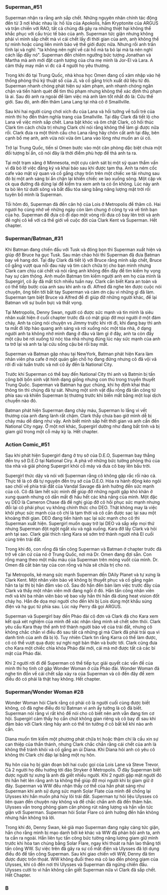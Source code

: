 ### Superman_#51

  Superman nhận ra rằng anh sắp chết. Những nguyên nhân chính tác động đến từ 3 nơi khác nhau là: hố lửa của Apokolis, hầm Kryptonite của ARGUS và trận chiến với RAO, tất cả chúng đã gây ra những thiệt hại không thể khắc phục với cấu trúc tế bào của anh. Superman tức giận nhưng không phải vì mình sắp chết mà vì cái chết lấy đi thời gian của anh, anh không thể tự mình hoặc cùng liên minh bảo vệ thế giới được nữa. Nhưng rồi anh trấn tĩnh lại và nghĩ: "ta không nên nghĩ về cái hố mà ta bỏ lại mà ta nên nghĩ cách lấp đầy nó". Superman đến chiêm ngưỡng bức tượng Jonathan và Martha mà anh mới đặt cạnh tượng của cha mẹ mình là Jor-El và Lara. A cảm thấy may mắn vì đc cả 4 người họ yêu thương.
  
  Trong khi đó tại Trung Quốc, nhà khoa học Omen đang cố xâm nhập vào hệ thống phòng thủ kỹ thuật số của JL và cố gắng trích xuất dữ liệu từ đó. Superman nhanh chóng phát hiện sự xâm phạm, anh nhanh chóng ngăn chặn và tiến hành quét để tìm thủ phạm nhưng không thể xác định thủ phạm là ai. Sau đó anh ra ngoài để làm việc mà anh làm tốt nhất đó là: Cứu thế giới. Sau đó, anh đến thăm Lana Lang tại nhà cô ở Smaillville.
  
  Sau khi hai người cùng chơi xích đu của Lana và hồi tưởng về tuổi trẻ của mình thì họ đến thăm nghĩa trang của Smallville. Tại đây Clark đã tiết lộ cho Lana về việc mình sắp chết. Lana bật khóc và ôm chặt Clark, cô hối thúc Clark tìm cách chữa trị nhưng Clark chỉ nói rằng không thể làm gì được nữa rồi. Clark đưa ra một thỉnh cầu cho Lana rằng hãy chôn cất anh tại đây, bên cạnh bố mẹ anh, anh vừa nói vừa ôm Lana vào lòng như muốn an ủi cô.
  
  Trở lại Trung Quốc, tiến sĩ Omen bước vào một căn phòng đặc biệt chưa một đối tượng bí ẩn, cô nói đây là thời điểm phù hợp để thả anh ta ra.
  
  Tại một trạm xăng ở Minnesota, một cựu cảnh sát bị một sỹ quan thẩm vấn vì đã bỏ lỡ việc đăng ký và khai báo sau khi được tạm tha. Anh ta ném cốc cafe vào mặt sỹ quan và cố gắng chạy trốn trên một chiếc xe tải nhưng sau đó bị một anh sáng bí ẩn chặn lại khiến chiếc xe lao xuống sông. Một cặp vk ck qua đường đã dừng lại để kiểm tra xem anh ta có ổn không. Lúc này anh ta bò lên từ dưới sông và bắt đầu tỏa sáng bằng năng lượng mặt trời rồi tuyên bố mình là Superman.
  
  Tối hôm đó, Superman đã đến căn hộ của Lois ở Metropolis để thăm cô. Hai ngươi họ cùng nhớ về những ngày còn làm chung ở công ty và về tình bạn của họ. Superman đề đưa cô đi dạo một vòng rồi đưa cô bay lên trời và anh đề nghị cô kể với cả thế giới về cuộc đời của Clark Kent và Superman. Hết chapter.
  
### Superman/Batman_#31

  Khi Batman đang chiến đầu với Tusk và đông bọn thì Superman xuất hiện và giúp đỡ Bruce hạ gục Tusk. Sau màn chào hỏi thì Superman đã đưa Batman bay về hang dơi. Tại đây Clark đã tiết lộ với Bruce rằng mình sắp chết, Bruce cố gắng vượt qua nỗi đau này và tìm cách chữa trị cho bạn mình nhưng Clark cam chịu cái chết và nói rằng anh không đến đây để tìm kiếm hy vọng hay sự cảm thông. Anh muốn Batman tìm kiếm người anh em họ của mình là Supergirl, cô ấy đã mất tích nhiều tuần nay. Clark cần biết Kara an toàn và có thể tiếp bước của anh sau khi anh ra đi. Alfred đã nghe lén được cuộc nói chuyện, ông tiến tới bắt tay Superman và cảm ơn cậu vì những gì đã làm. Superman tạm biệt Bruce và Alfred để đi giúp đỡ những người khác, để lại Batman với sự buồn bực và thất vọng.
  
  Tại Metropolis, Denny Swan, người có được sức mạnh và tin mình là siêu nhân xuất hiện ở cuối chapter trước đã có mặt giúp đỡ mọi người ở một đám cháy. Anh ta cũng nói chuyện vs Jimmy trước khi rời đi, khi đang bay thì anh ta mất đi lớp hào quang anh sáng và rơi xuống nóc một tóa nhà, ở dạng người anh ta không nhớ mình đang ở đâu và làm gì ở đây, anh ta còn đẩy một cậu bé rơi xuống từ nóc tòa nhà nhưng đúng lúc này sức mạnh của anh ta trở lại và anh ta lại cứu sống cậu bé rồi bay mất.
  
  Superman và Batman gặp nhau tại NewYork, Batman phát hiện Kara làm nhân viên pha cafe ở một quán gần chỗ họ đang đứng nhưng cô đã vội vã rời đi vài tuần trước và nơi cô ấy đến là National City.
  
  Trước khí Superman có thể bay đến National City thì anh và Batmin bị tấn công bởi bốn sinh vật hình dạng giống nhưng con thú trong truyền thuyết Trung Quốc. Superman và Batman hạ gục chúng, khi họ định khai thác thông tin thì chúng đã tự sát. Nhưng một sinh vật đầu rồng đã tấn công từ phía sau và khiến Superman bị thương trước khi biến mất bằng một loại dịch chuyển nào đó.
  
  Batman phát hiện Superman đang chảy máu, Superman lo lắng vì vết thương của anh đang lành rất chậm. Clark thấy chưa bao giờ mình dễ bị chảy máu dễ dàng như vậy. Anh biết mình sắp hết thời gian và anh cần đến National City ngay. Ở một nơi khác, Supergirl dường như đang bất tỉnh và bị giam giữ trong một cỗ máy kỳ lạ. Hết chapter.
  
### Action Comic_#51

  Sau khi phát hiện Supergirl đang ở trụ sở của D.E.O, Superman bay thẳng đến trụ sở D.E.O tại National Ciry. A phá vỡ những bức tường phòng thủ của tòa nhà và giải phóng Supergirl khỏi cỗ máy và đưa cô bay lên bầu trời.
  
  Supergirl thức dậy và nói với Superman rằng cô không gặp rắc rối nào cả. Thực tế là cô đã tự nguyện đến trụ sở của D.E.O. Hóa ra hành động kéo ngôi sao chôỉ về phía trái đất của Vandal Savage đã ảnh hưởng đến sức mạnh của cô. Cô đã làm hết sức mình để giúp đỡ những người gặp khó khăn ở xung quanh nhưng cô dần mất đi hầu hết các khả năng của mình. Một đặc vụ DEO là Cameron Chase đã đề nghị giúp đỡ cô hồi phục sức mạnh nhưng đổi lại cô phải phục vụ không chính thức cho DEO. Thật không may là việc khôi phục sức mạnh của cô chỉ là tạm thời và cô cần được sạc lại sau một khoảng thời gian. DEO đang tiến hành sạc lại sức mạnh cho cô thì Superman xuất hiện. Supergirl muốn quay trở lại DEO và sắp xếp mọi thứ nhưng Superman đột ngột ngất xỉu và ngã xuống. Kara đỡ lấy Clark và hỏi anh tại sao. Clark giải thích rằng Kara sẽ sớm trở thành người nhà El cuối cùng trên trái đất.
  
  Trong khi đó, con rồng đã tấn công Superman và Batman ở chapter trước đã trở về căn cứ của nó ở Trung Quốc, nơi mà Dr. Omen đang đợi sẵn. Con rồng mang theo một mẫu máu của Superman trên móng vuốt của mình. Dr. Omen đã cắt bàn tay của con rồng và hứa sẽ chữa trị cho nó.
  
  Tại Metropolis, kẻ mang sức mạnh Superman đến DAily Planet và tự xưng là Clark Kent. Một nhân viên bảo vệ không bị thuyết phục và cố gắng ngăn hắn ta lại thì bị hắn đấm vào cổ. Sau đó hắn đến bàn làm việc trước đây của Clark và thấy một nhân viên mới đang ngồi ở đó. Hắn tấn công nhân viên mới và khi ba nhân viên bảo vệ bao vây hắn thì hắn đã dùng heat vision đốt cháy họ. Hắn đe dọa mọi người cho đến khi bị Lois dùng một khẩu súng điện và hạ gục từ phía sau. Lúc này Perry đã gọi ARGUS.
  
  Superman và Supergirl bay đến Pháo đài cô đơn và Clark đã cho Kara xem kết quả xét nghiệm của mình
để xác nhận rằng mình sẽ chết sớm thôi. Clark yêu cầu Kara thay thế anh trở thành người bảo vệ của trái đất, nhưng cô không chắc chắn vì điều đó sau tất cả những gì mà Clark đã phải trải qua vì danh tính của anh đã bị lộ. Tuy nhiên Clark tin rằng Karra có thể làm được, cô có thể vượt qua được sự nghi ngờ bản thân và bước tới. Clark cũng đưa cho Kara một chiếc chìa khóa Pháo đài mới, cái mà mở được tất cả các bí mật của Pháo đài.

  Khi 2 người rời đi để Superman có thể tiếp tục giải quyết các vấn đề của mình thì họ tình cờ gặp Wonder Woman ở cửa Pháo đài. Wonder Woman đã nghe tin đồn về cái chết sắp xảy ra của Superman và cô đến đây để xem điều đó có phải là thật hay không. Hết chapter.
  
### Superman/Wonder Woman #28

  Wonder Woman hỏi Clark rằng có phải cô là người cuối cùng được biết không, cô đã nghe điều đó từ Batman vì anh ấy tưởng là cô đã biết. Superman nói rằng vì rất khó để nói cho cô biết nên anh vẫn đang tìm cơ hội. Supergirl cảm thấy họ cần chút không gian riêng và cô bay đi sau khi đảm bảo với Clark rằng hãy anh có thể tin tưởng ở cô bất kể khi nào anh cần.
  
  Diana muốn tìm kiếm một phương phát chữa trị hoặc thậm chí là cầu xin sự can thiệp của thần thánh, nhưng Clark chắc chắn rằng cái chết của anh là không thể tránh khỏi và cố gắng an ủi Diana. Khi Diana hỏi anh có yêu cô không thì Clark chỉ đáp lại bằng một nụ hôn.
  
  Nụ hôn của họ bị gián đoạn bởi hai cuộc gọi của Lois Lane và Steve Trevor. Cả 2 người họ đều hướng tời đảo Stryker ở Metropolis. Ở đây Superman biết được người tự xưng là anh đã giết nhiều người. Khi 2 người gặp mặt người đó thì hắn hét lên rằng anh ta không thể giúp đỡ mọi người khi bị giam giữ ở đây. Superman và WW đều nhận thấy cơ thể của hắn phát sáng như Superman khi anh sử dụng sức mạnh Solar Flate của mình để chống lại Ulysses khi hắn muốn phá hủy lõi trái đất. Superman tự hỏi liệu Ulysses có liên quan đến chuyện này không và để chắc chắn anh đã đến thăm hắn. Ulysses vẫn trong phòng giam căn phòng rút năng lượng và hắn vẫn tức giận với Superman. Superman hỏi Solar Flare có ảnh hưởng đến hắn không nhưng hắn không trả lời.
  
  Trong khí đó, Denny Swan, kẻ giả mạo Superman đang ngày càng tức giận, hắn cho rằng mình bị mạo danh bởi kẻ khác và WW đã phản bội anh ta, anh ta cần ra ngoài. Hắn liên tục tấn công bức tường năng lượng giam giữ mình trước khi hòa tan chúng bằng Solar Flare, ngay khi thoát ra hắn lao thẳng tới tấn công WW. Sự việc trên đã gây ra sự cố mất điện và Ulysses đã lợi dụng điều đó để tấn công Superman. Sau khi giao chiến với WW, Denny đã tìm được được trốn thoát. WW không đuổi theo mà cô lao đến phòng giam của Ulysses, khi cô đến nơi thì Ulysses và Superman đã ngừng chiến đấu. Ulysses cười to vì hắn không cần giết Superman nữa vì Clark đã sắp chết. Hết Chapter.
  
### B
  
  
